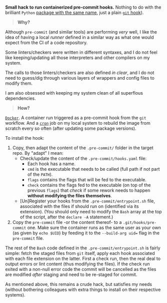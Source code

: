 **Small hack to run containerized pre-commit hooks.** Nothing to do with the brilliant
`Python` [package with the same name](https://pre-commit.com/), just a plain
[`git` hook](https://git-scm.com/docs/githooks)).

> **Why?**

Although `pre-commit` (and similar tools) are performing *very* well, I like the idea of
having a local *runner* defined in a similar way as what one would expect from the CI
of a code repository. 

Some linters/checkers were written in different syntaxes, and I do not feel like
keeping/updating all those interpreters and other compilers on my system.

The calls to those linters/checkers are also defined *in clear*, and I do not need to
guess/dig through various layers of wrappers and config files to modify them.

I am also obsessed with keeping my system clean of all superflous dependencies. 

> **How?**

[`Docker`](https://www.docker.com/). A container run triggered as a pre-commit hook from
the `git` workflow. And a [`cron`](https://en.wikipedia.org/wiki/Cron) job on my local
system to rebuild the image from scratch every so often (after updating some package
versions).

To install the hook:

1. Copy, then adapt the content of the `.pre-commit/` folder in the target repo. By
   "adapt" I mean:
   * Check/update the content of the `.pre-commit/hooks.yaml` file:
     - Each hook has a name.
     - `cmd` is the executable that needs to be called (full path if not part of the
       `PATH`).
     - `flags` contains the flags that will be fed to the executable.
     - `check` contains the flags fed to the executable (on top of the previous `flags`)
       that *check* if some rework needs to happen **without modifying the files
       themselves**.
   * [Un]Register your hooks from the `.pre-commit/entrypoint.sh` file, associated with
     the files if should run on (identified via its extension). (You should only need to
     modify the `Bash` array at the top of the script, after the `declare -A`
     statement.)
2. Copy the `pre-commit` file -or the content thereof- to a `.git/hooks/pre-commit` one.
   Make sure the container runs as the same user as your own (as given by `echo $UID`)
   by feeding it to the `--build-arg uid=` flag in the `pre-commit` file.

The rest of the `Bash` code defined in the `.pre-commit/entrypoint.sh` is fairly simple:
fetch the staged files from `git` itself, apply each hook associated with each file
extension on the latter. First a check run, then the real deal to output errors or lint
content (thus modifying the files). If the check run exited with a non-null error code
the commit will be cancelled as the files are modified *after* staging and need to be
re-staged for commit.

As mentioned above, this remains a crude hack, but satisfies my needs (without bothering
colleagues with extra things to install on their respective systems).
